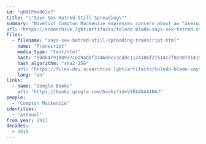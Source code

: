 ```yaml
---
id: "qHWIPmx063x7"
title: "\"Says Sex Hatred Still Spreading\""
summary: "Novelist Compton Mackenzie expresses concern about an “asexual class” of people"
url: "https://acearchive.lgbt/artifacts/toledo-blade-says-sex-hatred-still-spreading"
files:
  - filename: "says-sex-hatred-still-spreading-transcript.html"
    name: "Transcript"
    media_type: "text/html"
    hash: "60d64791889a7ced9abbf3746dacc3cddc1124386f27514c7f8c9079141938ff"
    hash_algorithm: "sha2-256"
    url: "https://files-dev.acearchive.lgbt/artifacts/toledo-blade-says-sex-hatred-still-spreading/says-sex-hatred-still-spreading-transcript.html"
    lang: "en"
links:
  - name: "Google Books"
    url: "https://books.google.com/books?id=VYEkAAAAIBAJ"
people:
  - "Compton Mackenzie"
identities:
  - "asexual"
from_year: 1913
decades:
  - 1910
---
```

